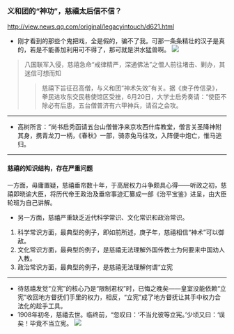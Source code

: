 ### 义和团的“神功”，慈禧太后信不信？
http://view.news.qq.com/original/legacyintouch/d621.html
- 刚才看到的那些个鬼把戏，全是假的，骗不了我。可那一条条精壮的汉子是真的，若是不能善加利用可不得了，那可就是洪水猛兽啊。
![](http://img1.gtimg.com/ninja/1/2017/04/ninja149234389071505.png)
>八国联军入侵，慈禧急命“戒律精严，深通佛法”之僧人前往堵击、剿办，其迷信可想而知
>>慈禧下旨征召高僧，与义和团“神术失效”有关。据《庚子传信录》，拳民进攻东交民巷使馆区受挫，6月20日，大学士启秀奏请：“使臣不除必有后患，五台僧普济有六甲神兵，请召之会攻。
---
- 高树所言：“尚书启秀函请五台山僧普净来京攻西什库教堂，僧言关圣降神附其身，携青龙刀一柄，《春秋》一部，骑赤兔马往攻，入阵便中炮亡，惟马逃归。
---
#### 慈禧的知识结构，存在严重问题
一方面，毋庸置疑，慈禧垂帘数十年，于高层权力斗争颇具心得——听政之初，慈禧即晓谕大臣，将历代帝王政治及垂帘事迹汇纂成一部《治平宝鉴》进呈，由大臣轮班为自己讲解。
- 另一方面，慈禧严重缺乏近代科学常识、文化常识和政治常识。
1. 科学常识方面，最典型的例子，即如前所述，庚子年，慈禧相信“神术”可以御敌。
2. 文化常识方面，最典型的例子，是慈禧无法理解外国传教士为何要来中国劝人入教。
3. 政治常识方面，最典型的例子，是慈禧无法理解何谓“立宪
---
- 待慈禧发觉“立宪”的核心乃是“限制君权”时，已悔之晚矣——皇室没能依赖“立宪”收回地方督抚们手里的权力，相反，“立宪”成了地方督抚让其手中权力合法化的趁手工具。
- 1908年初冬，慈禧去世。临终前，“忽叹曰：‘不当允彼等立宪。’少顷又曰：‘误矣！毕竟不当立宪。
![](http://img1.gtimg.com/ninja/1/2017/04/ninja149237192919583.jpg)